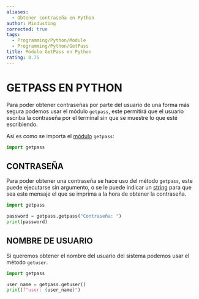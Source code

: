 ```yaml
---
aliases:
  - Obtener contraseña en Python
author: Mindusting
corrected: true
tags:
  - Programming/Python/Module
  - Programming/Python/GetPass
title: Módulo GetPass en Python
rating: 0.75
---
```


# GETPASS EN PYTHON

Para poder obtener contraseñas por parte del usuario de una forma más segura podemos usar el módulo `getpass`, este permitirá que el usuario escriba la contraseña por el terminal sin que se muestre lo que esté escribiendo.

Así es como se importa el [módulo](py_module.md) `getpass`:

```python
import getpass
```

## CONTRASEÑA

Para poder obtener una contraseña se hace uso del método `getpass`, este puede ejecutarse sin argumento, o se le puede indicar un [string](py_str.md) para que sea este mensaje el que se imprima a la hora de obtener la contraseña.

```python
import getpass

password = getpass.getpass("Contraseña: ")
print(password)
```

## NOMBRE DE USUARIO

Si queremos obtener el nombre del usuario del sistema podemos usar el método `getuser`.

```python
import getpass

user_name = getpass.getuser()
print(f"user: {user_name}")
```